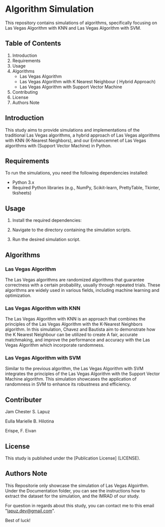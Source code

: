 # Algorithm Simulation

This repository contains simulations of algorithms, specifically focusing on Las Vegas Algorithm with KNN and Las Vegas Algorithm with SVM.

## Table of Contents

1. Introduction
2. Requirements
3. Usage
4. Algorithms
   - Las Vegas Algorithm
   - Las Vegas Algorithm with K Nearest Neighbour ( Hybrid Approach)
   - Las Vegas Algorithm with Support Vector Machine
5. Contributing
6. License
7. Authors Note

## Introduction

This study aims to provide simulations and implementations of the traditional Las Vegas algorithms, a hybrid approach of Las Vegas algorithms with KNN (K-Nearest Neighbors), and our Enhancemnet of Las Vegas algorithms with (Support Vector Machine) in Python.

## Requirements

To run the simulations, you need the following dependencies installed:

- Python 3.x
- Required Python libraries (e.g., NumPy, Scikit-learn, PrettyTable, Tkinter, tksheets)

## Usage

1. Install the required dependencies:

2. Navigate to the directory containing the simulation scripts.

3. Run the desired simulation script.

## Algorithms

### Las Vegas Algorithm

The Las Vegas algorithms are randomized algorithms that guarantee correctness with a certain probability, usually through repeated trials. These algorithms are widely used in various fields, including machine learning and optimization.

### Las Vegas Algorithm with KNN

The Las Vegas Algorithm with KNN is an approach that combines the principles of the Las Vegas Algorithm with the K-Nearest Neighbors algorithm. In this simulation, Chavez and Bautista aim to demonstrate how the K Nearest Neighbour can be utilized to create A fair, accurate matchmaking, and improve the performance and accuracy with the Las Vegas Algorithm which incorporate randomness.

### Las Vegas Algorithm with SVM

Similar to the previous algorithm, the Las Vegas Algorithm with SVM integrates the principles of the Las Vegas Algorithm with the Support Vector Machine algorithm. This simulation showcases the application of randomness in SVM to enhance its robustness and efficiency.

## Contributer

Jam Chester S. Lapuz

Eulla Marielle B. Hilotina

Erispe, F. Eivan

## License

This study is published under the [Publication License] (LICENSE).

## Authors Note

This Repositorie only showcase the simulation of Las Vegas Algoirthm. Under the Documentation folder, you can see the instructions how to extract the dataset for the simulation, and the IMRAD of our study.

For question in regards about this study, you can contact me to this email "lapuz.dev@gmail.com".

Best of luck!
